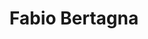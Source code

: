 ---
title: Fabio Bertagna
member: true
roles:
    - Hardware and Challenges
    - Bachelor student in Computer Science
email: fabio.bertagna@fsmib.ch
image: fabio_rect.png
---